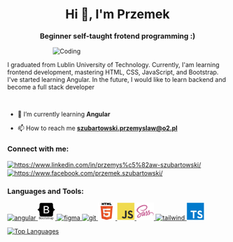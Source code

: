<h1 align="center">Hi 👋, I'm Przemek</h1>
<h3 align="center">Beginner self-taught frotend programming :)</h3>
<img align="right"  alt='Coding' width='400' src='https://cdn.dribbble.com/users/1162077/screenshots/3848914/programmer.gif'>
<br>
<p> I graduated from Lublin University of Technology. Currently, I'am learning frontend development, mastering HTML, CSS, JavaScript, and Bootstrap. I've started learning Angular. In the future, I would like to learn backend and become a full stack developer</p>
<br>

- 🌱 I’m currently learning **Angular**

- 📫 How to reach me **szubartowski.przemyslaw@o2.pl**

<h3 align="left">Connect with me:</h3>
<p align="left">
<a href="https://www.linkedin.com/in/przemys%c5%82aw-szubartowski/" target="blank"><img align="center" src="https://raw.githubusercontent.com/rahuldkjain/github-profile-readme-generator/master/src/images/icons/Social/linked-in-alt.svg" alt="https://www.linkedin.com/in/przemys%c5%82aw-szubartowski/" height="30" width="40" /></a>
<a href="https://www.facebook.com/przemek.szubartowski/" target="blank"><img align="center" src="https://raw.githubusercontent.com/rahuldkjain/github-profile-readme-generator/master/src/images/icons/Social/facebook.svg" alt="https://www.facebook.com/przemek.szubartowski/" height="30" width="40" /></a>
</p>

<h3 align="left">Languages and Tools:</h3>
<p align="left"> <a href="https://angular.io" target="_blank" rel="noreferrer"> <img src="https://angular.io/assets/images/logos/angular/angular.svg" alt="angular" width="40" height="40"/> </a> <a href="https://getbootstrap.com" target="_blank" rel="noreferrer"> <img src="https://raw.githubusercontent.com/devicons/devicon/master/icons/bootstrap/bootstrap-plain-wordmark.svg" alt="bootstrap" width="40" height="40"/> </a> <a href="https://www.figma.com/" target="_blank" rel="noreferrer"> <img src="https://www.vectorlogo.zone/logos/figma/figma-icon.svg" alt="figma" width="40" height="40"/> </a> <a href="https://git-scm.com/" target="_blank" rel="noreferrer"> <img src="https://www.vectorlogo.zone/logos/git-scm/git-scm-icon.svg" alt="git" width="40" height="40"/> </a> <a href="https://www.w3.org/html/" target="_blank" rel="noreferrer"> <img src="https://raw.githubusercontent.com/devicons/devicon/master/icons/html5/html5-original-wordmark.svg" alt="html5" width="40" height="40"/> </a> <a href="https://developer.mozilla.org/en-US/docs/Web/JavaScript" target="_blank" rel="noreferrer"> <img src="https://raw.githubusercontent.com/devicons/devicon/master/icons/javascript/javascript-original.svg" alt="javascript" width="40" height="40"/> </a> <a href="https://sass-lang.com" target="_blank" rel="noreferrer"> <img src="https://raw.githubusercontent.com/devicons/devicon/master/icons/sass/sass-original.svg" alt="sass" width="40" height="40"/> </a> <a href="https://tailwindcss.com/" target="_blank" rel="noreferrer"> <img src="https://www.vectorlogo.zone/logos/tailwindcss/tailwindcss-icon.svg" alt="tailwind" width="40" height="40"/> </a> <a href="https://www.typescriptlang.org/" target="_blank" rel="noreferrer"> <img src="https://raw.githubusercontent.com/devicons/devicon/master/icons/typescript/typescript-original.svg" alt="typescript" width="40" height="40"/> </a> </p>

[![Top Languages](https://github-readme-stats.vercel.app/api/top-langs/?username=Szubartowski96&layout=compact)](https://github.com/anuraghazra/github-readme-stats)


